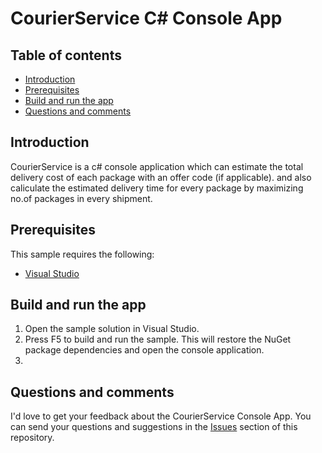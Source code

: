 # CourierService C# Console App

## Table of contents

* [Introduction](#introduction)
* [Prerequisites](#prerequisites)
* [Build and run the app](#build-and-run-the-app)
* [Questions and comments](#questions-and-comments)

## Introduction

CourierService is a c# console application which can estimate the total delivery cost of each package with an offer code (if applicable). and also caliculate the estimated delivery time for every package by maximizing no.of packages in every shipment.

## Prerequisites

This sample requires the following:

* [Visual Studio](https://www.visualstudio.com/en-us/downloads)


## Build and run the app

1. Open the sample solution in Visual Studio.
2. Press F5 to build and run the sample. This will restore the NuGet package dependencies and open the console application.
3. 

## Questions and comments

I'd love to get your feedback about the CourierService Console App. You can send your questions and suggestions in the [Issues](https://github.com/sykrishna/CourierService/issues) section of this repository.
